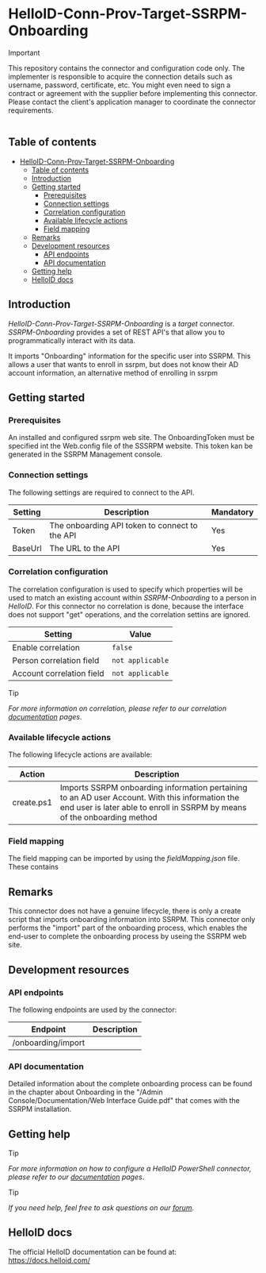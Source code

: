 # HelloID-Conn-Prov-Target-SSRPM-Onboarding

> [!IMPORTANT]
> This repository contains the connector and configuration code only. The implementer is responsible to acquire the connection details such as username, password, certificate, etc. You might even need to sign a contract or agreement with the supplier before implementing this connector. Please contact the client's application manager to coordinate the connector requirements.

<p align="center">
  <img src="">
</p>

## Table of contents

- [HelloID-Conn-Prov-Target-SSRPM-Onboarding](#helloid-conn-prov-target-connectorname)
  - [Table of contents](#table-of-contents)
  - [Introduction](#introduction)
  - [Getting started](#getting-started)
    - [Prerequisites](#prerequisites)
    - [Connection settings](#connection-settings)
    - [Correlation configuration](#correlation-configuration)
    - [Available lifecycle actions](#available-lifecycle-actions)
    - [Field mapping](#field-mapping)
  - [Remarks](#remarks)
  - [Development resources](#development-resources)
    - [API endpoints](#api-endpoints)
    - [API documentation](#api-documentation)
  - [Getting help](#getting-help)
  - [HelloID docs](#helloid-docs)

## Introduction

_HelloID-Conn-Prov-Target-SSRPM-Onboarding_ is a _target_ connector. _SSRPM-Onboarding_ provides a set of REST API's that allow you to programmatically interact with its data.  

It imports "Onboarding" information for the specific user into SSRPM.  This allows a user that wants to enroll in ssrpm, but does not know their AD account information, an alternative method of enrolling in ssrpm

## Getting started

### Prerequisites

An installed and configured ssrpm web site.
The OnboardingToken must be specified int the Web.config file of the SSSRPM website. This token kan be generated in the SSRPM Management console.


### Connection settings

The following settings are required to connect to the API.

| Setting  | Description                        | Mandatory |
| -------- | ---------------------------------- | --------- | 
| Token    | The onboarding API token to connect to the API | Yes       |
| BaseUrl  | The URL to the API                 | Yes       |

### Correlation configuration

The correlation configuration is used to specify which properties will be used to match an existing account within _SSRPM-Onboarding_ to a person in _HelloID_.
For this connector no correlation is done, because the interface does not support "get" operations, and the correlation settins are ignored. 

| Setting                   | Value                             |
| ------------------------- | --------------------------------- |
| Enable correlation        | `false`                           |
| Person correlation field  | `not applicable` |
| Account correlation field | `not applicable`                  |

> [!TIP]
> _For more information on correlation, please refer to our correlation [documentation](https://docs.helloid.com/en/provisioning/target-systems/powershell-v2-target-systems/correlation.html) pages_.

### Available lifecycle actions

The following lifecycle actions are available:

| Action                                  | Description                                     |
| --------------------------------------- | ----------------------------------------------- |
| create.ps1                              | Imports SSRPM onboarding information pertaining to an AD user Account. With this information the end user is later able to enroll in SSRPM by means of the onboarding method |


### Field mapping

The field mapping can be imported by using the _fieldMapping.json_ file.
These contains

## Remarks  

This connector does not have a genuine lifecycle, there is only a create script that imports onboarding information into SSRPM.  This connector only performs the "import" part of the onboarding process, which enables the end-user to complete the onboarding process by useing the SSRPM web site.

## Development resources

### API endpoints

The following endpoints are used by the connector:

| Endpoint | Description               |
| -------- | ------------------------- |
| /onboarding/import |  |

### API documentation

Detailed information about the complete onboarding process can be found in the chapter about Onboarding in the "/Admin Console/Documentation/Web Interface Guide.pdf" that comes with the SSRPM installation.

## Getting help

> [!TIP]
> _For more information on how to configure a HelloID PowerShell connector, please refer to our [documentation](https://docs.helloid.com/en/provisioning/target-systems/powershell-v2-target-systems.html) pages_.

> [!TIP]
>  _If you need help, feel free to ask questions on our [forum](https://forum.helloid.com)_.

## HelloID docs

The official HelloID documentation can be found at: https://docs.helloid.com/
